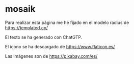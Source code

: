 # mosaik

Para realizar esta página me he fijado en el modelo radius de https://templated.co/

El texto se ha generado con ChatGTP.

El icono se ha descargado de https://www.flaticon.es/

Las imágenes son de https://pixabay.com/es/
